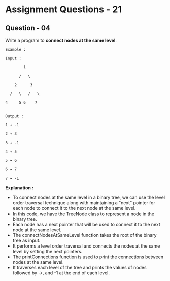 # **Assignment Questions - 21**
## **Question - 04**


Write a program to **connect nodes at the same level**.

```
Example :

Input :

        1

      /   \

    2      3

  /   \   /   \

4     5 6    7


Output :

1 → -1

2 → 3

3 → -1

4 → 5

5 → 6

6 → 7

7 → -1
```


**Explanation :**
- To connect nodes at the same level in a binary tree, we can use the level order traversal technique along with maintaining a "next" pointer for each node to connect it to the next node at the same level.
- In this code, we have the TreeNode class to represent a node in the binary tree. 
- Each node has a next pointer that will be used to connect it to the next node at the same level.
- The connectNodesAtSameLevel function takes the root of the binary tree as input. 
- It performs a level order traversal and connects the nodes at the same level by setting the next pointers.
- The printConnections function is used to print the connections between nodes at the same level. 
- It traverses each level of the tree and prints the values of nodes followed by →, and -1 at the end of each level.